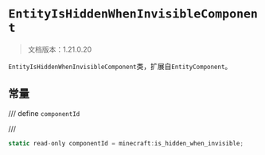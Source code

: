 # `EntityIsHiddenWhenInvisibleComponent`

> 文档版本：1.21.0.20

`EntityIsHiddenWhenInvisibleComponent`类，扩展自`EntityComponent`。

## 常量

/// define
`componentId`


///

```js
static read-only componentId = minecraft:is_hidden_when_invisible;
```

